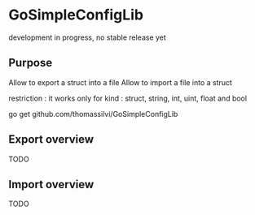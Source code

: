 GoSimpleConfigLib
=================

development in progress, no stable release yet


Purpose
-------

Allow to export a struct into a file 
Allow to import a file into a struct

restriction : it works only for kind : struct, string, int, uint, float and bool

go get github.com/thomassilvi/GoSimpleConfigLib

Export overview
---------------

 TODO


Import overview
---------------

 TODO





